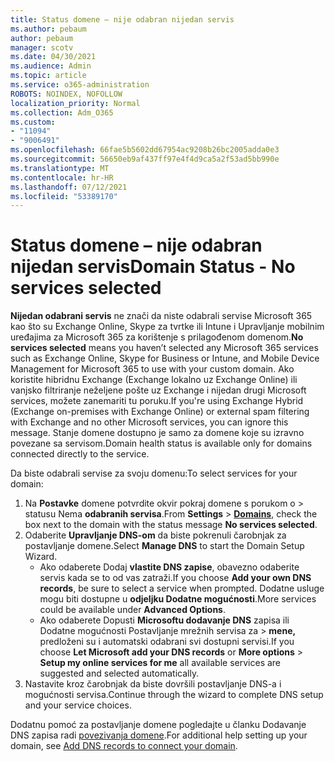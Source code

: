 ```yaml
---
title: Status domene – nije odabran nijedan servis
ms.author: pebaum
author: pebaum
manager: scotv
ms.date: 04/30/2021
ms.audience: Admin
ms.topic: article
ms.service: o365-administration
ROBOTS: NOINDEX, NOFOLLOW
localization_priority: Normal
ms.collection: Adm_O365
ms.custom:
- "11094"
- "9006491"
ms.openlocfilehash: 66fae5b5602dd67954ac9208b26bc2005adda0e3
ms.sourcegitcommit: 56650eb9af437ff97e4f4d9ca5a2f53ad5bb990e
ms.translationtype: MT
ms.contentlocale: hr-HR
ms.lasthandoff: 07/12/2021
ms.locfileid: "53389170"
---
```

# <a name="domain-status---no-services-selected"></a><span data-ttu-id="00678-102">Status domene – nije odabran nijedan servis</span><span class="sxs-lookup"><span data-stu-id="00678-102">Domain Status - No services selected</span></span>

<span data-ttu-id="00678-103">**Nijedan odabrani servis** ne znači da niste odabrali servise Microsoft 365 kao što su Exchange Online, Skype za tvrtke ili Intune i Upravljanje mobilnim uređajima za Microsoft 365 za korištenje s prilagođenom domenom.</span><span class="sxs-lookup"><span data-stu-id="00678-103">**No services selected** means you haven’t selected any Microsoft 365 services such as Exchange Online, Skype for Business or Intune, and Mobile Device Management for Microsoft 365 to use with your custom domain.</span></span> <span data-ttu-id="00678-104">Ako koristite hibridnu Exchange (Exchange lokalno uz Exchange Online) ili vanjsko filtriranje neželjene pošte uz Exchange i nijedan drugi Microsoft services, možete zanemariti tu poruku.</span><span class="sxs-lookup"><span data-stu-id="00678-104">If you're using Exchange Hybrid (Exchange on-premises with Exchange Online) or external spam filtering with Exchange and no other Microsoft services, you can ignore this message.</span></span> <span data-ttu-id="00678-105">Stanje domene dostupno je samo za domene koje su izravno povezane sa servisom.</span><span class="sxs-lookup"><span data-stu-id="00678-105">Domain health status is available only for domains connected directly to the service.</span></span>

<span data-ttu-id="00678-106">Da biste odabrali servise za svoju domenu:</span><span class="sxs-lookup"><span data-stu-id="00678-106">To select services for your domain:</span></span>

1. <span data-ttu-id="00678-107">Na **Postavke** domene potvrdite okvir pokraj domene s porukom o  >  [](https://admin.microsoft.com/Adminportal/Home)statusu Nema **odabranih servisa**.</span><span class="sxs-lookup"><span data-stu-id="00678-107">From **Settings** > [**Domains**](https://admin.microsoft.com/Adminportal/Home), check the box next to the domain with the status message **No services selected**.</span></span>
1. <span data-ttu-id="00678-108">Odaberite **Upravljanje DNS-om** da biste pokrenuli čarobnjak za postavljanje domene.</span><span class="sxs-lookup"><span data-stu-id="00678-108">Select **Manage DNS** to start the Domain Setup Wizard.</span></span>
    - <span data-ttu-id="00678-109">Ako odaberete Dodaj **vlastite DNS zapise**, obavezno odaberite servis kada se to od vas zatraži.</span><span class="sxs-lookup"><span data-stu-id="00678-109">If you choose **Add your own DNS records**, be sure to select a service when prompted.</span></span> <span data-ttu-id="00678-110">Dodatne usluge mogu biti dostupne u **odjeljku Dodatne mogućnosti**.</span><span class="sxs-lookup"><span data-stu-id="00678-110">More services could be available under **Advanced Options**.</span></span>
    - <span data-ttu-id="00678-111">Ako odaberete Dopusti **Microsoftu dodavanje DNS** zapisa ili Dodatne mogućnosti Postavljanje mrežnih servisa za   >  **mene,** predloženi su i automatski odabrani svi dostupni servisi.</span><span class="sxs-lookup"><span data-stu-id="00678-111">If you choose **Let Microsoft add your DNS records** or **More options** > **Setup my online services for me** all available services are suggested and selected automatically.</span></span>
1. <span data-ttu-id="00678-112">Nastavite kroz čarobnjak da biste dovršili postavljanje DNS-a i mogućnosti servisa.</span><span class="sxs-lookup"><span data-stu-id="00678-112">Continue through the wizard to complete DNS setup and your service choices.</span></span>
 
<span data-ttu-id="00678-113">Dodatnu pomoć za postavljanje domene pogledajte u članku Dodavanje DNS zapisa radi [povezivanja domene](/microsoft-365/admin/get-help-with-domains/create-dns-records-at-any-dns-hosting-provider).</span><span class="sxs-lookup"><span data-stu-id="00678-113">For additional help setting up your domain, see [Add DNS records to connect your domain](/microsoft-365/admin/get-help-with-domains/create-dns-records-at-any-dns-hosting-provider).</span></span>


